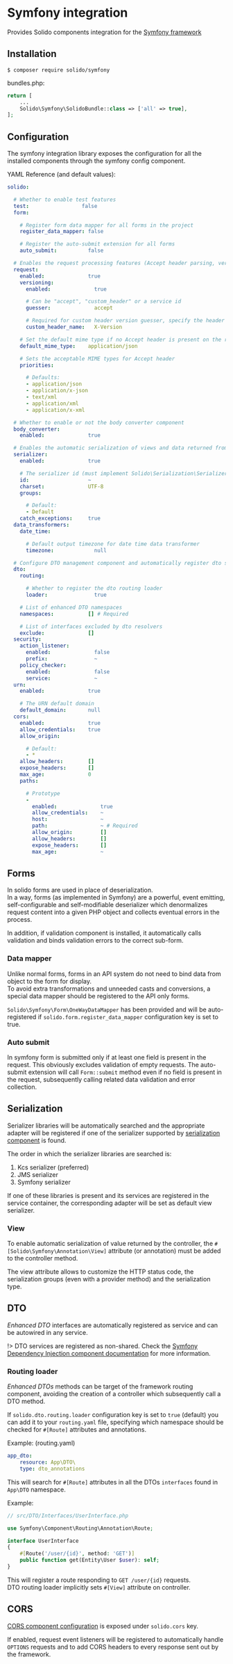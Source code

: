 # Symfony integration

Provides Solido components integration for the [Symfony framework](https://symfony.com/)

## Installation

```shell
$ composer require solido/symfony
```

bundles.php:
```php
return [
    ...
    Solido\Symfony\SolidoBundle::class => ['all' => true],
];
```

## Configuration

The symfony integration library exposes the configuration for all the installed components through the symfony
config component.

YAML Reference (and default values):

```yaml
solido:

  # Whether to enable test features
  test:                 false
  form:

    # Register form data mapper for all forms in the project
    register_data_mapper: false

    # Register the auto-submit extension for all forms
    auto_submit:          false

  # Enables the request processing features (Accept header parsing, versioning guessing)
  request:
    enabled:              true
    versioning:
      enabled:              true

      # Can be "accept", "custom_header" or a service id
      guesser:              accept

      # Required for custom header version guesser, specify the header to check
      custom_header_name:   X-Version

    # Set the default mime type if no Accept header is present on the request
    default_mime_type:    application/json

    # Sets the acceptable MIME types for Accept header
    priorities:

      # Defaults:
      - application/json
      - application/x-json
      - text/xml
      - application/xml
      - application/x-xml

  # Whether to enable or not the body converter component
  body_converter:
    enabled:              true

  # Enables the automatic serialization of views and data returned from controllers
  serializer:
    enabled:              true

    # The serializer id (must implement Solido\Serialization\SerializerInterface)
    id:                   ~
    charset:              UTF-8
    groups:

      # Default:
      - Default
    catch_exceptions:     true
  data_transformers:
    date_time:

      # Default output timezone for date time data transformer
      timezone:             null

  # Configure DTO management component and automatically register dto service locator registry
  dto:
    routing:

      # Whether to register the dto routing loader
      loader:               true

    # List of enhanced DTO namespaces
    namespaces:           [] # Required

    # List of interfaces excluded by dto resolvers
    exclude:              []
  security:
    action_listener:
      enabled:              false
      prefix:               ~
    policy_checker:
      enabled:              false
      service:              ~
  urn:
    enabled:              true

    # The URN default domain
    default_domain:       null
  cors:
    enabled:              true
    allow_credentials:    true
    allow_origin:

      # Default:
      - *
    allow_headers:        []
    expose_headers:       []
    max_age:              0
    paths:

      # Prototype
      -
        enabled:              true
        allow_credentials:    ~
        host:                 ~
        path:                 ~ # Required
        allow_origin:         []
        allow_headers:        []
        expose_headers:       []
        max_age:              ~
```

## Forms

In solido forms are used in place of deserialization.  
In a way, forms (as implemented in Symfony) are a powerful, event emitting, self-configurable and self-modifiable
deserializer which denormalizes request content into a given PHP object and collects eventual errors in the process.

In addition, if validation component is installed, it automatically calls validation and binds validation errors
to the correct sub-form.

### Data mapper

Unlike normal forms, forms in an API system do not need to bind data from object to the form for display.  
To avoid extra transformations and unneeded casts and conversions, a special data mapper should be registered to
the API only forms.

`Solido\Symfony\Form\OneWayDataMapper` has been provided and will be auto-registered if `solido.form.register_data_mapper`
configuration key is set to true.

### Auto submit

In symfony form is submitted only if at least one field is present in the request.
This obviously excludes validation of empty requests. The auto-submit extension will call `Form::submit` method
even if no field is present in the request, subsequently calling related data validation and error collection.

## Serialization

Serializer libraries will be automatically searched and the appropriate adapter will be registered
if one of the serializer supported by [serialization component](./serialization-component.md?id=serialization) is found.

The order in which the serializer libraries are searched is:

1. Kcs serializer (preferred)
2. JMS serializer
3. Symfony serializer

If one of these libraries is present and its services are registered in the service container, the
corresponding adapter will be set as default view serializer.

### View

To enable automatic serialization of value returned by the controller, the `#[Solido\Symfony\Annotation\View]`
attribute (or annotation) must be added to the controller method.

The view attribute allows to customize the HTTP status code, the serialization groups (even with a provider method)
and the serialization type.

## DTO

_Enhanced DTO_ interfaces are automatically registered as service and can be autowired in any service.

!> DTO services are registered as non-shared. Check the [Symfony Dependency Injection component
documentation](https://symfony.com/doc/current/service_container/shared.html) for more information.

### Routing loader

_Enhanced DTOs_ methods can be target of the framework routing component, avoiding the creation of a controller
which subsequently call a DTO method.

If `solido.dto.routing.loader` configuration key is set to `true` (default) you can add it to your `routing.yaml`
file, specifying which namespace should be checked for `#[Route]` attributes and annotations.

Example: (routing.yaml)

```yaml
app_dto:
    resource: App\DTO\
    type: dto_annotations
```

This will search for `#[Route]` attributes in all the DTOs `interfaces` found in `App\DTO` namespace.

Example:

```php
// src/DTO/Interfaces/UserInterface.php

use Symfony\Component\Routing\Annotation\Route;

interface UserInterface
{
    #[Route('/user/{id}', method: 'GET')]
    public function get(Entity\User $user): self;
}
```

This will register a route responding to `GET /user/{id}` requests.  
DTO routing loader implicitly sets `#[View]` attribute on controller.

## CORS

[CORS component configuration](./cors.md?id=configuration) is exposed under `solido.cors` key.

If enabled, request event listeners will be registered to automatically handle `OPTIONS` requests and to
add CORS headers to every response sent out by the framework.
